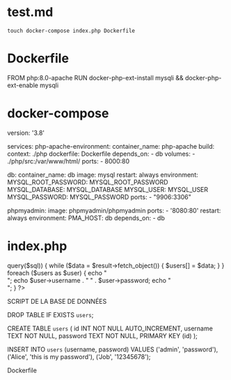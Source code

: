 # test.md

```shell
touch docker-compose index.php Dockerfile
```

# Dockerfile

FROM php:8.0-apache
RUN docker-php-ext-install mysqli && docker-php-ext-enable mysqli

# docker-compose

version: '3.8'

services:
  php-apache-environment:
    container_name: php-apache
    build:
      context: ./php
      dockerfile: Dockerfile
    depends_on:
      - db
    volumes:
      - ./php/src:/var/www/html/
    ports:
      - 8000:80

  db:
    container_name: db
    image: mysql
    restart: always
    environment:
      MYSQL_ROOT_PASSWORD: MYSQL_ROOT_PASSWORD
      MYSQL_DATABASE: MYSQL_DATABASE
      MYSQL_USER: MYSQL_USER
      MYSQL_PASSWORD: MYSQL_PASSWORD
    ports:
      - "9906:3306"


  phpmyadmin:
    image: phpmyadmin/phpmyadmin
    ports:
      - '8080:80'
    restart: always
    environment:
      PMA_HOST: db
    depends_on:
      - db
 
# index.php

<?php
//These are the defined authentication environment in the db service

// The MySQL service named in the docker-compose.yml
$host = "db";

// Database user name
$user = 'MYSQL_USER';

// Database user password
$pass = 'MYSQL_PASSWORD';

// Database name
$mydatabase = 'MYSQL_DATABASE';

// Check the mysql connection status
$conn = new mysqli($host, $user, $pass, $mydatabase);

// Select query
$sql = 'SELECT * FROM users';

if ($result = $conn->query($sql)) {
    while ($data = $result->fetch_object()) {
        $users[] = $data;
    }
}

foreach ($users as $user) {
    echo "<br>";
    echo $user->username . " " . $user->password;
    echo "<br>";
}
?>
SCRIPT DE LA BASE DE DONNÉES

DROP TABLE IF EXISTS `users`;

CREATE TABLE `users` (
  id INT NOT NULL AUTO_INCREMENT,
  username TEXT NOT NULL,
  password TEXT NOT NULL,
  PRIMARY KEY (id)
);

INSERT INTO `users` (username, password) VALUES
  ('admin', 'password'),
  ('Alice', 'this is my password'),
  ('Job', '12345678');
 

Dockerfile


 
